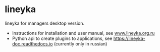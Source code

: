 # lineyka
lineyka for managers desktop version.
* Instructions for installation and user manual, see www.lineyka.org.ru
* Python api to create plugins to applications, see https://lineyka-doc.readthedocs.io (currently only in russian)
